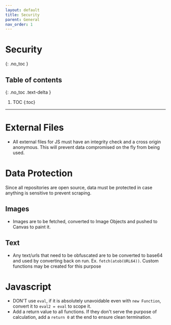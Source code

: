 ```yaml
---
layout: default
title: Security
parent: General
nav_order: 1
---
```


# Security
{: .no_toc }

## Table of contents
{: .no_toc .text-delta }

1. TOC
{:toc}

---

# External Files

- All external files for JS must have an integrity check and a cross origin anonymous. This will prevent data compromised on the fly from being used.

# Data Protection
Since all repositories are open source, data must be protected in case anything is sensitive to prevent scraping.

## Images
- Images are to be fetched, converted to Image Objects and pushed to Canvas to paint it.

## Text
- Any text/urls that need to be obfuscated are to be converted to base64 and used by converting back on run. Ex. `fetch(atob(URL64))`. Custom functions may be created for this purpose

# Javascript
- DON'T use `eval`, if it is absolutely unavoidable even with `new Function`, convert it to `eval2 = eval` to scope it.
- Add a return value to all functions. If they don't serve the purpose of calculation, add a `return 0` at the end to ensure clean termination.